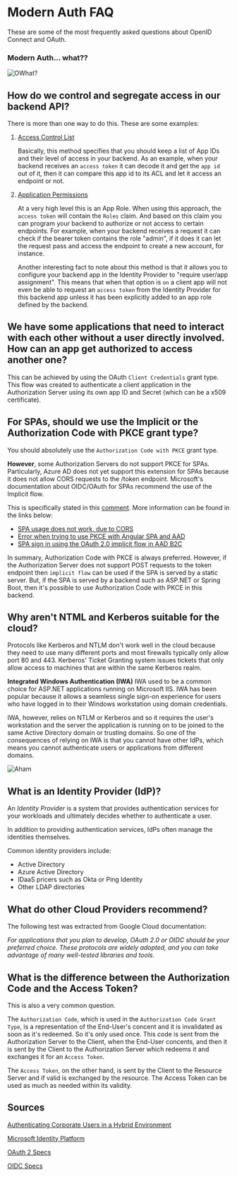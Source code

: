 # Modern Auth FAQ

These are some of the most frequently asked questions about OpenID Connect and OAuth.

### Modern Auth... what??

![OWhat?](https://media.giphy.com/media/CDJo4EgHwbaPS/giphy.gif)

## How do we control and segregate access in our backend API?

There is more than one way to do this. These are some examples:   
   1. [Access Control List](https://docs.microsoft.com/en-us/azure/active-directory/develop/v2-oauth2-client-creds-grant-flow#access-control-lists)

      Basically, this method specifies that you should keep a list of App IDs and their level of access in your backend. As an example, when your backend receives an `access token` it can decode it and get the `app id` out of it, then it can compare this app id to its ACL and let it access an endpoint or not. 

   2. [Application Permissions](https://docs.microsoft.com/en-us/azure/active-directory/develop/v2-oauth2-client-creds-grant-flow#application-permissions)
   
      At a very high level this is an App Role. When using this approach, the `access token` will contain the `Roles` claim. And based on this claim you can program your backend to authorize or not access to certain endpoints. For example, when your backend receives a request it can check if the bearer token contains the role "admin", if it does it can let the request pass and access the endpoint to create a new account, for instance.

      Another interesting fact to note about this method is that it allows you to configure your backend app in the Identity Provider to "require user/app assignment". This means that when that option is `on` a client app will not even be able to request an `access token` from the Identity Provider for this backend app unless it has been explicitly added to an app role defined by the backend.

## We have some applications that need to interact with each other without a user directly involved. How can an app get authorized to access another one?

This can be achieved by using the OAuth `Client Credentials` grant type. This flow was created to authenticate a client application in the Authorization Server using its own app ID and Secret (which can be a x509 certificate). 

## For SPAs, should we use the Implicit or the Authorization Code with PKCE grant type?

You should absolutely use the `Authorization Code with PKCE` grant type.

**However**, some Authorization Servers do not support PKCE for SPAs. Particularly, Azure AD does not yet support this extension for SPAs because it does not allow CORS requests to the /token endpoint. Microsoft's documentation about OIDC/OAuth for SPAs recommend the use of the Implicit flow. 

This is specifically stated in this [comment](https://github.com/MicrosoftDocs/azure-docs/issues/39201#issuecomment-541899381). More information can be found in the links below:

- [SPA usage does not work, due to CORS](https://github.com/MicrosoftDocs/azure-docs/issues/39201)
- [Error when trying to use PKCE with Angular SPA and AAD](https://github.com/IdentityModel/oidc-client-js/issues/1024)
- [SPA sign in using the OAuth 2.0 implicit flow in AAD B2C](https://docs.microsoft.com/en-us/azure/active-directory-b2c/active-directory-b2c-reference-spa)

In summary, Authorization Code with PKCE is always preferred. However, if the Authorization Server does not support POST requests to the token endpoint then `implicit flow` can be used if the SPA is served by a static server. But, if the SPA is served by a backend such as ASP.NET or Spring Boot, then it's possible to use Authorization Code with PKCE in this backend.

## Why aren't NTML and Kerberos suitable for the cloud?

Protocols like Kerberos and NTLM don't work well in the cloud because they need to use many different ports and most firewalls typically only allow port 80 and 443. Kerberos' Ticket Granting system issues tickets that only allow access to machines that are within the same Kerberos realm.

**Integrated Windows Authentication (IWA)**
IWA used to be a common choice for ASP.NET applications running on Microsoft IIS. IWA has been popular because it allows a seamless single sign-on experience for users who have logged in to their Windows workstation using domain credentials. 

IWA, however, relies on NTLM or Kerberos and so it requires the user's workstation and the server the application is running on to be joined to the same Active Directory domain or trusting domains. So one of the consequences of relying on IWA is that you cannot have other IdPs, which means you cannot authenticate users or applications from different domains.

![Aham](./img/aham.gif)

## What is an Identity Provider (IdP)?

An *Identity Provider* is a system that provides authentication services for your workloads and ultimately decides whether to authenticate a user.

In addition to providing authentication services, IdPs often manage the identities themselves.

Common identity providers include:
* Active Directory
* Azure Active Directory
* IDaaS pricers such as Okta or Ping Identity
* Other LDAP directories

## What do other Cloud Providers recommend?

The following test was extracted from Google Cloud documentation:

*For applications that you plan to develop, OAuth 2.0 or OIDC should be your preferred choice. These protocols are widely adopted, and you can take advantage of many well-tested libraries and tools.*

## What is the difference between the Authorization Code and the Access Token?

This is also a very common question. 

The `Authorization Code`, which is used in the `Authorization Code Grant Type`, is a representation of the End-User's concent and it is invalidated as soon as it's redeemed. So it's only used once. This code is sent from the Authorization Server to the Client, when the End-User concents, and then it is sent by the Client to the Authorization Server which redeems it and exchanges it for an `Access Token`.

The `Access Token`, on the other hand, is sent by the Client to the Resource Server and if valid is exchanged by the resource. The Access Token can be used as much as needed within its validity.

## Sources

[Authenticating Corporate Users in a Hybrid Environment](https://cloud.google.com/solutions/authenticating-corporate-users-in-a-hybrid-environment#identity_providers)

[Microsoft Identity Platform](https://docs.microsoft.com/en-us/azure/active-directory/develop/v2-overview)

[OAuth 2 Specs](https://oauth.net/2/)

[OIDC Specs](https://openid.net/specs/openid-connect-core-1_0.html)

